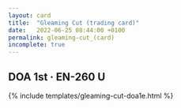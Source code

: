 ```yaml
---
layout: card
title:  "Gleaming Cut (trading card)"
date:   2022-06-25 08:44:00 +0100
permalink: gleaming-cut_(card)
incomplete: true
---
```


## DOA 1st &middot; EN-260 U

{% include templates/gleaming-cut-doa1e.html %}